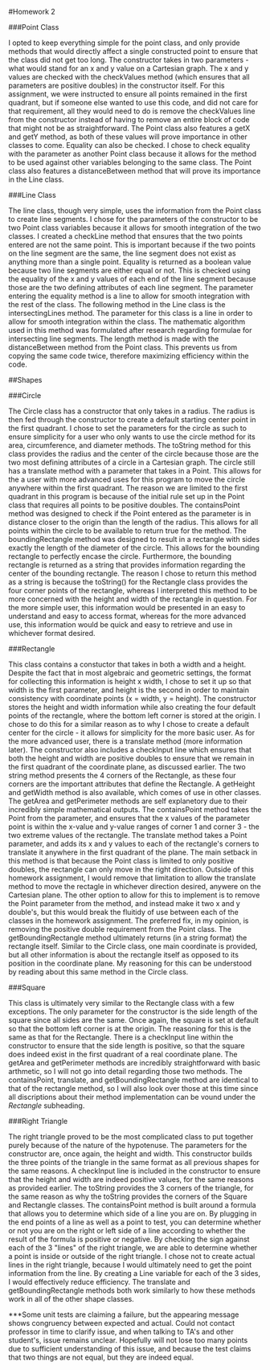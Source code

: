 #Homework 2 

###Point Class

I opted to keep everything simple for the point class, and only provide methods that would directly affect a single constructed point to ensure that the class did not get too long. The constructor takes in two parameters - what would stand for an x and y value on a Cartesian graph. The x and y values are checked with the checkValues method (which ensures that all parameters are positive doubles) in the constructor itself. For this assignment, we were instructed to ensure all points remained in the first quadrant, but if someone else wanted to use this code, and did not care for that requirement, all they would need to do is remove the checkValues line from the constructor instead of having to remove an entire block of code that might not be as straightforward. The Point class also features a getX and getY method, as both of these values will prove importance in other classes to come. Equality can also be checked. I chose to check equality with the parameter as another Point class because it allows for the method to be used against other variables belonging to the same class. The Point class also features a distanceBetween method that will prove its importance in the Line class.

###Line Class

The line class, though very simple, uses the information from the Point class to create line segments. I chose for the parameters of the constructor to be two Point class variables because it allows for smooth integration of the two classes. I created a checkLine method that ensures that the two points entered are not the same point. This is important because if the two points on the line segment are the same, the line segment does not exist as anything more than a single point. Equality is returned as a boolean value because two line segments are either equal or not. This is checked using the equality of the x and y values of each end of the line segment because those are the two defining attributes of each line segment. The parameter entering the equality method is a line to allow for smooth integration with the rest of the class. The following method in the Line class is the intersectingLines method. The parameter for this class is a line in order to allow for smooth integration within the class. The mathematic algorithm used in this method was formulated after research regarding formulae for intersecting line segments. The length method is made with the distanceBetween method from the Point class. This prevents us from copying the same code twice, therefore maximizing efficiency within the code.

##Shapes

###Circle

The Circle class has a constructor that only takes in a radius. The radius is then fed through the constructor to create a default starting center point in the first quadrant. I chose to set the parameters for the circle as such to ensure simplicity for a user who only wants to use the circle method for its area, circumference, and diameter methods. The toString method for this class provides the radius and the center of the circle because those are the two most defining attributes of a circle in a Cartesian graph. The circle still has a translate method with a parameter that takes in a Point. This allows for the a user with more advanced uses for this program to move the circle anywhere within the first quadrant. The reason we are limited to the first quadrant in this program is because of the initial rule set up in the Point class that requires all points to be positive doubles. The containsPoint method was designed to check if the Point entered as the parameter is in distance closer to the origin than the length of the radius. This allows for all points within the circle to be available to return true for the method. The boundingRectangle method was designed to result in a rectangle with sides exactly the length of the diameter of the circle. This allows for the bounding rectangle to perfectly encase the circle. Furthermore, the bounding rectangle is returned as a string that provides information regarding the center of the bounding rectangle. The reason I chose to return this method as a string is because the toString() for the Rectangle class provides the four corner points of the rectangle, whereas I interpreted this method to be more concerned with the height and width of the rectangle in question. For the more simple user, this information would be presented in an easy to understand and easy to access format, whereas for the more advanced use, this information would be quick and easy to retrieve and use in whichever format desired. 


###Rectangle

This class contains a constuctor that takes in both a width and a height. Despite the fact that in most algebraic and geometric settings, the format for collecting this information is height x width, I chose to set it up so that width is the first parameter, and height is the second in order to maintain consistency with coordinate points (x = width, y = height). The constructor stores the height and width information while also creating the four default points of the rectangle, where the bottom left corner is stored at the origin. I chose to do this for a similar reason as to why I chose to create a default center for the circle - it allows for simplicity for the more basic user. As for the more advanced user, there is a translate method (more information later). The constructor also includes a checkInput line which ensures that both the height and width are positive doubles to ensure that we remain in the first quadrant of the coordinate plane, as discussed earlier. The two string method presents the 4 corners of the Rectangle, as these four corners are the important attributes that define the Rectangle. A getHeight and getWidth method is also available, which comes of use in other classes. The getArea and getPerimeter methods are self explanetory due to their incredibly simple mathematical outputs. The containsPoint method takes the Point from the parameter, and ensures that the x values of the parameter point is within the x-value and y-value ranges of corner 1 and corner 3 - the two extreme values of the rectangle. The translate method takes a Point parameter, and adds its x and y values to each of the rectangle's corners to translate it anywhere in the first quadrant of the plane. The main setback in this method is that because the Point class is limited to only positive doubles, the rectangle can only move in the right direction. Outside of this homework assignment, I would remove that limitation to allow the translate method to move the rectagle in whichever direction desired, anywere on the Cartesian plane. The other option to allow for this to implement is to remove the Point parameter from the method, and instead make it two x and y double's, but this would break the fluitidy of use between each of the classes in the homework assignment. The preferred fix, in my opinion, is removing the positive double requirement from the Point class. The getBoundingRectangle method ultimately returns (in a string format) the rectangle itself. Similar to the Circle class, one main coordinate is provided, but all other information is about the rectangle itself as opposed to its position in the coordinate plane. My reasoning for this can be understood by reading about this same method in the Circle class.

###Square

This class is ultimately very similar to the Rectangle class with a few exceptions. The only parameter for the constructor is the side length of the square since all sides are the same. Once again, the square is set at default so that the bottom left corner is at the origin. The reasoning for this is the same as that for the Rectangle. There is a checkInput line within the constructor to ensure that the side length is positive, so that the square does indeed exist in the first quadrant of a real coordinate plane. The getArea and getPerimeter methods are incredibly straightforward with basic arthmetic, so I will not go into detail regarding those two methods. The containsPoint, translate, and getBoundingRectangle method are identical to that of the rectangle method, so I will also look over those at this time since all discriptions about their method implementation can be vound under the *Rectangle* subheading.

###Right Triangle

The right triangle proved to be the most complicated class to put together purely because of the nature of the hypotenuse. The parameters for the constructor are, once again, the height and width. This constructor builds the three points of the triangle in the same format as all previous shapes for the same reasons. A checkInput line is included in the constructor to ensure that the height and width are indeed positive values, for the same reasons as provided earlier. The toString provides the 3 corners of the triangle, for the same reason as why the toString provides the corners of the Square and Rectangle classes. The containsPoint method is built around a formula that allows you to determine which side of a line you are on. By plugging in the end points of a line as well as a point to test, you can determine whether or not you are on the right or left side of a line according to whether the result of the formula is positive or negative. By checking the sign against each of the 3 "lines" of the right triangle, we are able to determine whether a point is inside or outside of the right triangle. I chose not to create actual lines in the right triangle, because I would ultimately need to get the point information from the line. By creating a Line variable for each of the 3 sides, I would effectively reduce efficiency. The translate and getBoundingRectangle methods both work similarly to how these methods work in all of the other shape classes.





***Some unit tests are claiming a failure, but the appearing message shows congruency between expected and actual. Could not contact professor in time to clarify issue, and when talking to TA's and other student's, issue remains unclear. Hopefully will not lose too many points due to sufficient understanding of this issue, and because the test claims that two things  are not equal, but they are indeed equal.